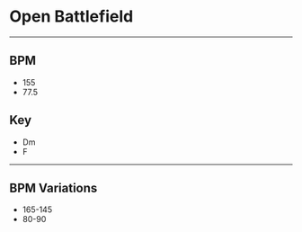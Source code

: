 # Open Battlefield

---

## BPM

- 155
- 77.5

## Key

- Dm
- F

---

## BPM Variations

- 165-145
- 80-90
